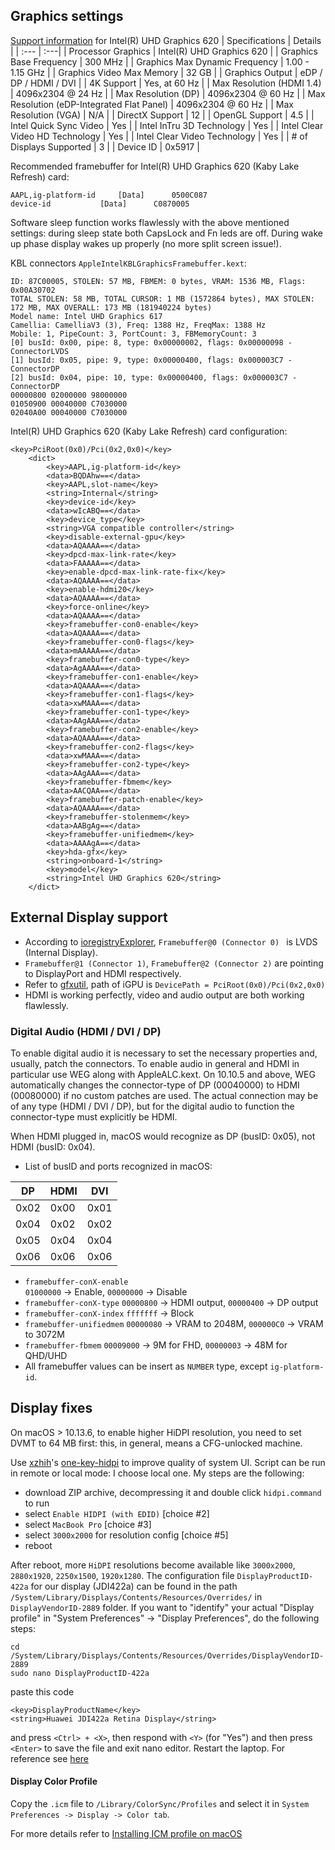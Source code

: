 ## Graphics settings
[Support information](https://www.intel.com/content/www/us/en/support/products/126789/graphics-drivers/graphics-for-8th-generation-intel-processors/intel-uhd-graphics-620.html) for Intel(R) UHD Graphics 620
| Specifications                             | Details                   |
| :--- | :---|
| Processor Graphics                         | Intel(R) UHD Graphics 620 |
| Graphics Base Frequency                    | 300 MHz                   |
| Graphics Max Dynamic Frequency             | 1.00 - 1.15 GHz           |
| Graphics Video Max Memory                  | 32 GB                     |
| Graphics Output                            | eDP / DP / HDMI / DVI     |
| 4K Support                                 | Yes, at 60 Hz             |
| Max Resolution (HDMI 1.4)                  | 4096x2304 @ 24 Hz         |
| Max Resolution (DP)                        | 4096x2304 @ 60 Hz         |
| Max Resolution (eDP-Integrated Flat Panel) | 4096x2304 @ 60 Hz         |
| Max Resolution (VGA)                       | N/A                       |
| DirectX Support                            | 12                        |
| OpenGL Support                             | 4.5                       |
| Intel Quick Sync Video                     | Yes                       |
| Intel InTru 3D Technology                  | Yes                       |
| Intel Clear Video HD Technology            | Yes                       |
| Intel Clear Video Technology               | Yes                       |
| # of Displays Supported                    | 3                         |
| Device ID                                  | 0x5917                    |


Recommended framebuffer for Intel(R) UHD Graphics 620 (Kaby Lake Refresh) card:
```
AAPL,ig-platform-id		[Data]		0500C087
device-id			[Data]		C0870005
```
Software sleep function works flawlessly with the above mentioned settings: during sleep state both CapsLock and Fn leds are off. During wake up phase display wakes up properly (no more split screen issue!). 

KBL connectors `AppleIntelKBLGraphicsFramebuffer.kext`:
```
ID: 87C00005, STOLEN: 57 MB, FBMEM: 0 bytes, VRAM: 1536 MB, Flags: 0x00A30702
TOTAL STOLEN: 58 MB, TOTAL CURSOR: 1 MB (1572864 bytes), MAX STOLEN: 172 MB, MAX OVERALL: 173 MB (181940224 bytes)
Model name: Intel UHD Graphics 617
Camellia: CamelliaV3 (3), Freq: 1388 Hz, FreqMax: 1388 Hz
Mobile: 1, PipeCount: 3, PortCount: 3, FBMemoryCount: 3
[0] busId: 0x00, pipe: 8, type: 0x00000002, flags: 0x00000098 - ConnectorLVDS
[1] busId: 0x05, pipe: 9, type: 0x00000400, flags: 0x000003C7 - ConnectorDP
[2] busId: 0x04, pipe: 10, type: 0x00000400, flags: 0x000003C7 - ConnectorDP
00000800 02000000 98000000
01050900 00040000 C7030000
02040A00 00040000 C7030000
```


Intel(R) UHD Graphics 620 (Kaby Lake Refresh) card configuration:
```
<key>PciRoot(0x0)/Pci(0x2,0x0)</key>
	<dict>
		<key>AAPL,ig-platform-id</key>
		<data>BQDAhw==</data>
		<key>AAPL,slot-name</key>
		<string>Internal</string>
		<key>device-id</key>
		<data>wIcABQ==</data>
		<key>device_type</key>
		<string>VGA compatible controller</string>
		<key>disable-external-gpu</key>
		<data>AQAAAA==</data>
		<key>dpcd-max-link-rate</key>
		<data>FAAAAA==</data>
		<key>enable-dpcd-max-link-rate-fix</key>
		<data>AQAAAA==</data>
		<key>enable-hdmi20</key>
		<data>AQAAAA==</data>
		<key>force-online</key>
		<data>AQAAAA==</data>
		<key>framebuffer-con0-enable</key>
		<data>AQAAAA==</data>
		<key>framebuffer-con0-flags</key>
		<data>mAAAAA==</data>
		<key>framebuffer-con0-type</key>
		<data>AgAAAA==</data>
		<key>framebuffer-con1-enable</key>
		<data>AQAAAA==</data>
		<key>framebuffer-con1-flags</key>
		<data>xwMAAA==</data>
		<key>framebuffer-con1-type</key>
		<data>AAgAAA==</data>
		<key>framebuffer-con2-enable</key>
		<data>AQAAAA==</data>
		<key>framebuffer-con2-flags</key>
		<data>xwMAAA==</data>
		<key>framebuffer-con2-type</key>
		<data>AAgAAA==</data>
		<key>framebuffer-fbmem</key>
		<data>AACQAA==</data>
		<key>framebuffer-patch-enable</key>
		<data>AQAAAA==</data>
		<key>framebuffer-stolenmem</key>
		<data>AABgAg==</data>
		<key>framebuffer-unifiedmem</key>
		<data>AAAAgA==</data>
		<key>hda-gfx</key>
		<string>onboard-1</string>
		<key>model</key>
		<string>Intel UHD Graphics 620</string>
	</dict>
```

## External Display support
- According to [ioregistryExplorer](https://github.com/vulgo/IORegistryExplorer), `Framebuffer@0 (Connector 0) ` is LVDS (Internal Display).
- `Framebuffer@1 (Connector 1)`, `Framebuffer@2 (Connector 2)` are pointing to DisplayPort and HDMI respectively.
- Refer to [gfxutil](https://github.com/acidanthera/gfxutil/releases), path of iGPU is `DevicePath = PciRoot(0x0)/Pci(0x2,0x0)`
- HDMI is working perfectly, video and audio output are both working flawlessly.

### Digital Audio (HDMI / DVI / DP)
To enable digital audio it is necessary to set the necessary properties and, usually, patch the connectors.
To enable audio in general and HDMI in particular use WEG along with AppleALC.kext.
On 10.10.5 and above, WEG automatically changes the connector-type of DP (00040000) to HDMI (00080000) if no custom patches are used.
The actual connection may be of any type (HDMI / DVI / DP), but for the digital audio to function the connector-type must explicitly be HDMI.

When HDMI plugged in, macOS would recognize as DP (busID: 0x05), not HDMI (busID: 0x04).     
  - List of busID and ports recognized in macOS:

|   DP     |   HDMI   |    DVI    |
| -------- | -------- | --------- |
|   0x02   |   0x00   |    0x01   |
|   0x04   |   0x02   |    0x02   |
|   0x05   |   0x04   |    0x04   |
|   0x06   |   0x06   |    0x06   |

- `framebuffer-conX-enable`     
	    `01000000` -> Enable, `00000000` -> Disable
- `framebuffer-conX-type`
    	`00000800` -> HDMI output, `00000400` -> DP output
- `framebuffer-conX-index`
    	`fffffff` -> Block
- `framebuffer-unifiedmem`
      	`00000080` -> VRAM to 2048M, `000000C0` -> VRAM to 3072M
- `framebuffer-fbmem`
      	`00009000` -> 9M for FHD, `00000003` -> 48M for QHD/UHD
- All framebuffer values can be insert as `NUMBER` type, except `ig-platform-id`.

## Display fixes
On macOS > 10.13.6, to enable higher HiDPI resolution, you need to set DVMT to 64 MB first: this, in general, means a CFG-unlocked machine.

Use [xzhih](https://github.com/xzhih)'s [one-key-hidpi](https://github.com/xzhih/one-key-hidpi) to improve quality of system UI. Script can be run in remote or local mode: I choose local one. My steps are the following:
- download ZIP archive, decompressing it and double click `hidpi.command` to run
- select `Enable HIDPI (with EDID)` [choice #2]
- select `MacBook Pro` [choice #3]
- select `3000x2000` for resolution config [choice #5]
- reboot

After reboot, more `HiDPI` resolutions become available like `3000x2000`, `2880x1920`, `2250x1500`, `1920x1280`. The configuration file `DisplayProductID-422a` for our display (JDI422a) can be found in the path `/System/Library/Displays/Contents/Resources/Overrides/` in `DisplayVendorID-2889` folder. If you want to "identify" your actual "Display profile" in "System Preferences" -> "Display Preferences", do the following steps:
```
cd /System/Library/Displays/Contents/Resources/Overrides/DisplayVendorID-2889
sudo nano DisplayProductID-422a
```
paste this code
```
<key>DisplayProductName</key>
<string>Huawei JDI422a Retina Display</string>
```
and press `<Ctrl> + <X>`, then respond with `<Y>` (for "Yes") and then press `<Enter>` to save the file and exit nano editor. Restart the laptop. For reference see [here](http://x220.mcdonnelltech.com/enable-scaled-resolutions/)


#### Display Color Profile
Copy the `.icm` file to `/Library/ColorSync/Profiles` and select it in `System Preferences -> Display -> Color tab`.

For more details refer to [Installing ICM profile on macOS](https://profzei.github.io/2020/01/26/installing-icm-profiles.html)